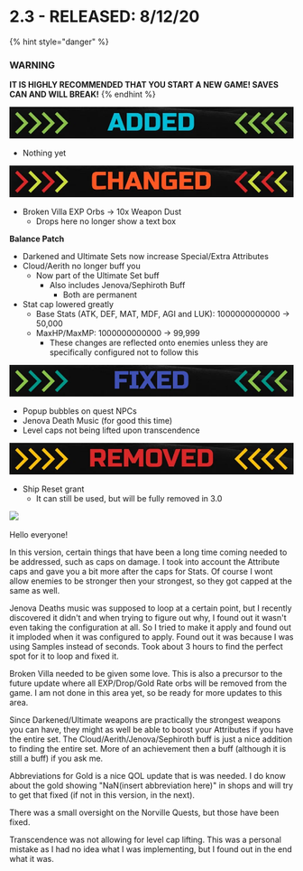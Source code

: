 # 2.3 - RELEASED: 8/12/20

{% hint style="danger" %}
### WARNING

**IT IS HIGHLY RECOMMENDED THAT YOU START A NEW GAME! SAVES CAN AND WILL BREAK!**
{% endhint %}

![](../.gitbook/assets/image%20%281%29.png)

* Nothing yet

![](../.gitbook/assets/image%20%282%29.png)

* Broken Villa EXP Orbs -&gt; 10x Weapon Dust
  * Drops here no longer show a text box

**Balance Patch**

* Darkened and Ultimate Sets now increase Special/Extra Attributes
* Cloud/Aerith no longer buff you
  * Now part of the Ultimate Set buff
    * Also includes Jenova/Sephiroth Buff
      * Both are permanent
* Stat cap lowered greatly
  * Base Stats \(ATK, DEF, MAT, MDF, AGI and LUK\): 1000000000000 -&gt; 50,000
  * MaxHP/MaxMP: 1000000000000 -&gt; 99,999
    * These changes are reflected onto enemies unless they are specifically configured not to follow this

![](../.gitbook/assets/image%20%283%29.png)

* Popup bubbles on quest NPCs
* Jenova Death Music \(for good this time\)
* Level caps not being lifted upon transcendence

![](../.gitbook/assets/image%20%284%29.png)

* Ship Reset grant
  * It can still be used, but will be fully removed in 3.0

![](https://genesis.progr.am/wp-content/uploads/2020/08/Dev-Notes-Max-Quality.jpg)

Hello everyone!

In this version, certain things that have been a long time coming needed to be addressed, such as caps on damage. I took into account the Attribute caps and gave you a bit more after the caps for Stats. Of course I wont allow enemies to be stronger then your strongest, so they got capped at the same as well.

Jenova Deaths music was supposed to loop at a certain point, but I recently discovered it didn't and when trying to figure out why, I found out it wasn't even taking the configuration at all. So I tried to make it apply and found out it imploded when it was configured to apply. Found out it was because I was using Samples instead of seconds. Took about 3 hours to find the perfect spot for it to loop and fixed it.

Broken Villa needed to be given some love. This is also a precursor to the future update where all EXP/Drop/Gold Rate orbs will be removed from the game. I am not done in this area yet, so be ready for more updates to this area.

Since Darkened/Ultimate weapons are practically the strongest weapons you can have, they might as well be able to boost your Attributes if you have the entire set. The Cloud/Aerith/Jenova/Sephiroth buff is just a nice addition to finding the entire set. More of an achievement then a buff \(although it is still a buff\) if you ask me.

Abbreviations for Gold is a nice QOL update that is was needed. I do know about the gold showing "NaN\(insert abbreviation here\)" in shops and will try to get that fixed \(if not in this version, in the next\).

There was a small oversight on the Norville Quests, but those have been fixed.

Transcendence was not allowing for level cap lifting. This was a personal mistake as I had no idea what I was implementing, but I found out in the end what it was.

